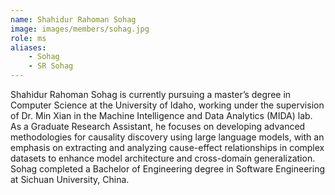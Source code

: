 ```yaml
---
name: Shahidur Rahoman Sohag
image: images/members/sohag.jpg
role: ms
aliases:
    - Sohag
    - SR Sohag
---
```

Shahidur Rahoman Sohag is currently pursuing a master’s degree in Computer Science at the University of Idaho, working under the supervision of Dr. Min Xian in the Machine Intelligence and Data Analytics (MIDA) lab. As a Graduate Research Assistant, he focuses on developing advanced methodologies for causality discovery using large language models, with an emphasis on extracting and analyzing cause-effect relationships in complex datasets to enhance model architecture and cross-domain generalization. Sohag completed a Bachelor of Engineering degree in Software Engineering at Sichuan University, China.

